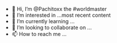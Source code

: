 - 👋 Hi, I’m @Pachitoxx the #worldmaster
- 👀 I’m interested in ...most recent content
- 🌱 I’m currently learning ...
- 💞️ I’m looking to collaborate on ...
- 📫 How to reach me ...

<!---
Pachitoxx/Pachitoxx is a ✨ special ✨ repository because its `README.md` (this file) appears on your GitHub profile.
You can click the Preview link to take a look at your changes.
--->
